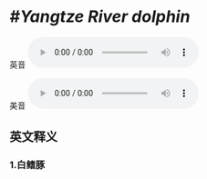 # ***\#Yangtze River dolphin*** 
英音
<audio src="./media/Yangtze River dolphin1_AAC.aac" controls="controls"></audio>

美音
<audio src="./media/Yangtze River dolphin2_AAC.aac" controls="controls"></audio>



  

英文释义
---
### 1.**白鳍豚**  


